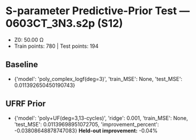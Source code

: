 # S-parameter Predictive-Prior Test — 0603CT_3N3.s2p (S12)
- Z0: 50.00 Ω
- Train points: 780  |  Test points: 194

## Baseline
- {'model': 'poly_complex_logf(deg=3)', 'train_MSE': None, 'test_MSE': 0.011392650450190743}

## UFRF Prior
- {'model': 'poly+UF(deg=3,13-cycles)', 'ridge': 0.001, 'train_MSE': None, 'test_MSE': 0.01139698951072705, 'improvement_percent': -0.03808648878747083}
**Held-out improvement:** -0.04%